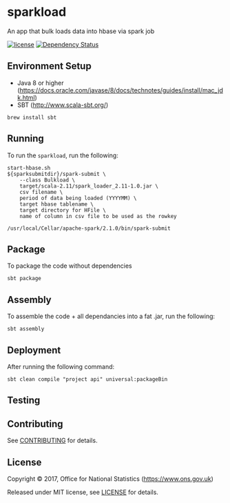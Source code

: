 # sparkload
An app that bulk loads data into hbase via spark job

[![license](https://img.shields.io/github/license/mashape/apistatus.svg)]() [![Dependency Status](https://www.versioneye.com/user/projects/596f195e6725bd0027f25e93/badge.svg?style=flat-square)](https://www.versioneye.com/user/projects/596f195e6725bd0027f25e93)

## Environment Setup

* Java 8 or higher (https://docs.oracle.com/javase/8/docs/technotes/guides/install/mac_jdk.html)
* SBT (http://www.scala-sbt.org/)

```shell
brew install sbt
```

## Running

To run the `sparkload`, run the following:

``` shell
start-hbase.sh
${sparksubmitdir}/spark-submit \
    --class Bulkload \
    target/scala-2.11/spark_loader_2.11-1.0.jar \
    csv filename \
    period of data being loaded (YYYYMM) \
    target hbase tablename \
    target directory for HFile \
    name of column in csv file to be used as the rowkey

/usr/local/Cellar/apache-spark/2.1.0/bin/spark-submit
```

## Package

To package the code without dependencies

``` shell
sbt package
```

## Assembly

To assemble the code + all dependancies into a fat .jar, run the following:

```shell
sbt assembly
```

## Deployment

After running the following command:
 
```shell
sbt clean compile "project api" universal:packageBin
```

## Testing

## Contributing

See [CONTRIBUTING](CONTRIBUTING.md) for details.

## License

Copyright ©‎ 2017, Office for National Statistics (https://www.ons.gov.uk)

Released under MIT license, see [LICENSE](LICENSE) for details.
